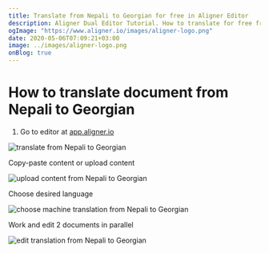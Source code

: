 ```yaml
---
title: Translate from Nepali to Georgian for free in Aligner Editor
description: Aligner Dual Editor Tutorial. How to translate for free from Nepali to Georgian. Aligner is multilingual document management platform. 
ogImage: "https://www.aligner.io/images/aligner-logo.png"
date: 2020-05-06T07:09:21+03:00
image: ../images/aligner-logo.png
onBlog: true
---
```


# How to translate document from Nepali to Georgian

1. Go to editor at [app.aligner.io](https://app.aligner.io "Aligner App web page")

![translate from Nepali to Georgian](../aligner-blank-editor.png "translate from Nepali to Georgian")

Copy-paste content or upload content

![upload content from Nepali to Georgian](../aligner-uploaded-document.png "upload content from Nepali to Georgian")

Choose desired language

![choose machine translation from Nepali to Georgian](../aligner-language-dropdown.png "choose machine translation from Nepali to Georgian")

Work and edit 2 documents in parallel

![edit translation from Nepali to Georgian](../aligner-double-sitded-editor.png "edit translation from Nepali to Georgian")

